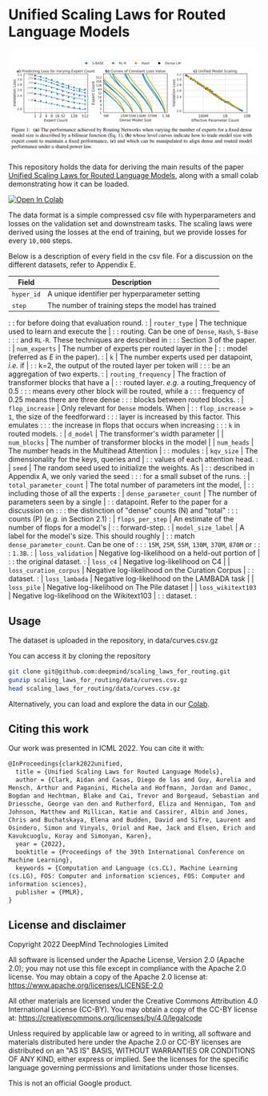 # Unified Scaling Laws for Routed Language Models

![Figure 1](images/fig1.png)


This repository holds the data for deriving the main results of the paper
[Unified Scaling Laws for Routed Language Models](https://arxiv.org/abs/2202.01169),
along with a small colab demonstrating how it can be loaded.

[![Open In Colab](https://colab.research.google.com/assets/colab-badge.svg)](https://colab.sandbox.google.com/github/deepmind/scaling_laws_for_routing/blob/example.ipynb)

The data format is a simple compressed csv file with hyperparameters and losses
on the validation set and downstream tasks. The scaling laws were derived using
the losses at the end of training, but we provide losses for every `10,000`
steps.

Below is a description of every field in the csv file. For a discussion on the
different datasets, refer to Appendix E.

| Field                   | Description                                        |
| ----------------------- | -------------------------------------------------- |
| `hyper_id`              | A unique identifier per hyperparameter setting     |
| `step`                  | The number of training steps the model has trained |
:                         : for before doing that evaluation round.            :
| `router_type`           | The technique used to learn and execute the        |
:                         : routing. Can be one of `Dense`, `Hash`, `S-Base`   :
:                         : and `RL-R`. These techniques are described in      :
:                         : Section 3 of the paper.                            :
| `num_experts`           | The number of experts per routed layer in the      |
:                         : model (referred as *E* in the paper).              :
| `k`                     | The number experts used per datapoint, *i.e.* if   |
:                         : k=2, the output of the routed layer per token will :
:                         : be an aggregation of two experts.                  :
| `routing_frequency`     | The fraction of transformer blocks that have a     |
:                         : routed layer. *e.g.* a routing_frequency of 0.5    :
:                         : means every other block will be routed, while a    :
:                         : frequency of 0.25 means there are three dense      :
:                         : blocks between routed blocks.                      :
| `flop_increase`         | Only relevant for `Dense` models. When             |
:                         : `flop_increase > 1`, the size of the feedforward   :
:                         : layer is increased by this factor. This emulates   :
:                         : the increase in flops that occurs when increasing  :
:                         : `k` in routed models.                              :
| `d_model`               | The transformer's width parameter                  |
| `num_blocks`            | The number of transformer blocks in the model      |
| `num_heads`             | The number heads in the Multihead Attention        |
:                         : modules                                            :
| `kqv_size`              | The dimensionality for the keys, queries and       |
:                         : values of each attention head.                     :
| `seed`                  | The random seed used to initialize the weights. As |
:                         : described in Appendix A, we only varied the seed   :
:                         : for a small subset of the runs.                    :
| `total_parameter_count` | The total number of parameters int the model,      |
:                         : including those of all the experts                 :
| `dense_parameter_count` | The number of parameters seen by a single          |
:                         : datapoint. Refer to the paper for a discussion on  :
:                         : the distinction of "dense" counts (N) and "total"  :
:                         : counts (P) (*e.g.* in Section 2.1)                 :
| `flops_per_step`        | An estimate of the number of flops for a model's   |
:                         : forward-step.                                      :
| `model_size_label`      | A label for the model's size. This should roughly  |
:                         : match `dense_parameter_count`. Can be one of       :
:                         : `15M`, `25M`, `55M`, `130M`, `370M`, `870M` or     :
:                         : `1.3B`.                                            :
| `loss_validation`       | Negative log-likelihood on a held-out portion of   |
:                         : the original dataset.                              :
| `loss_c4`               | Negative log-likelihood on C4                      |
| `loss_curation_corpus`  | Negative log-likelihood on the Curation Corpus     |
:                         : dataset.                                           :
| `loss_lambada`          | Negative log-likelihood on the LAMBADA task        |
| `loss_pile`             | Negative log-likelihood on The Pile dataset        |
| `loss_wikitext103`      | Negative log-likelihood on the Wikitext103         |
:                         : dataset.                                           :

## Usage

The dataset is uploaded in the repository, in data/curves.csv.gz

You can access it by cloning the repository

```sh
git clone git@github.com:deepmind/scaling_laws_for_routing.git
gunzip scaling_laws_for_routing/data/curves.csv.gz
head scaling_laws_for_routing/data/curves.csv.gz
```

Alternatively, you can load and explore the data in our
[Colab](https://colab.sandbox.google.com/github/deepmind/scaling_laws_for_routing/blob/example.ipynb).

## Citing this work

Our work was presented in ICML 2022. You can cite it with:

```
@InProceedings{clark2022unified,
  title = {Unified Scaling Laws for Routed Language Models},
  author = {Clark, Aidan and Casas, Diego de las and Guy, Aurelia and Mensch, Arthur and Paganini, Michela and Hoffmann, Jordan and Damoc, Bogdan and Hechtman, Blake and Cai, Trevor and Borgeaud, Sebastian and Driessche, George van den and Rutherford, Eliza and Hennigan, Tom and Johnson, Matthew and Millican, Katie and Cassirer, Albin and Jones, Chris and Buchatskaya, Elena and Budden, David and Sifre, Laurent and Osindero, Simon and Vinyals, Oriol and Rae, Jack and Elsen, Erich and Kavukcuoglu, Koray and Simonyan, Karen},
  year = {2022},
  booktitle = {Proceedings of the 39th International Conference on Machine Learning},
  keywords = {Computation and Language (cs.CL), Machine Learning (cs.LG), FOS: Computer and information sciences, FOS: Computer and information sciences},
  publisher = {PMLR},
}
```

## License and disclaimer

Copyright 2022 DeepMind Technologies Limited

All software is licensed under the Apache License, Version 2.0 (Apache 2.0); you
may not use this file except in compliance with the Apache 2.0 license. You may
obtain a copy of the Apache 2.0 license at:
https://www.apache.org/licenses/LICENSE-2.0

All other materials are licensed under the Creative Commons Attribution 4.0
International License (CC-BY). You may obtain a copy of the CC-BY license at:
https://creativecommons.org/licenses/by/4.0/legalcode

Unless required by applicable law or agreed to in writing, all software and
materials distributed here under the Apache 2.0 or CC-BY licenses are
distributed on an "AS IS" BASIS, WITHOUT WARRANTIES OR CONDITIONS OF ANY KIND,
either express or implied. See the licenses for the specific language governing
permissions and limitations under those licenses.

This is not an official Google product.
